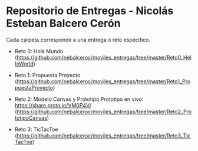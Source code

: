 # Repositorio de Entregas - Nicolás Esteban Balcero Cerón

Cada carpeta corresponde a una entrega o reto especifico.

- Reto 0: Hola Mundo (https://github.com/nebalceroc/moviles_entregas/tree/master/Reto0_HelloWorld)

 - Reto 1: Propuesta Proyecto
 (https://github.com/nebalceroc/moviles_entregas/tree/master/Reto1_PropuestaProyecto)

 - Reto 2: Modelo Canvas y Prototipo
 Prototipo en vivo: https://share.proto.io/VM0P4V/
 (https://github.com/nebalceroc/moviles_entregas/tree/master/Reto2_PrototipoCanvas)

 - Reto 3: TicTacToe
 (https://github.com/nebalceroc/moviles_entregas/tree/master/Reto3_TicTacToe)
